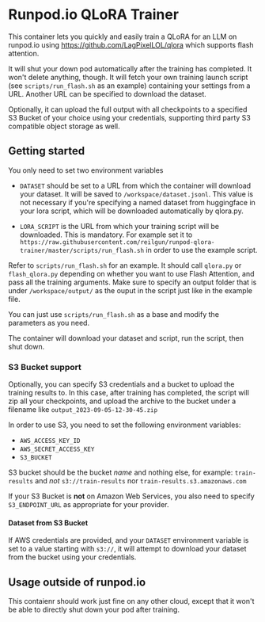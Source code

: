 # Runpod.io QLoRA Trainer
This container lets you quickly and easily train a QLoRA for an LLM on runpod.io using https://github.com/LagPixelLOL/qlora which supports flash attention.

It will shut your down pod automatically after the training has completed. It won't delete anything, though.
It will fetch your own training launch script (see `scripts/run_flash.sh` as an example) containing your settings from a URL. Another URL can be specified to download the dataset.

Optionally, it can upload the full output with all checkpoints to a specified S3 Bucket of your choice using your credentials, supporting third party S3 compatible object storage as well.

## Getting started
You only need to set two environment variables

- `DATASET` should be set to a URL from which the container will download your dataset. It will be saved to `/workspace/dataset.jsonl`. This value is not necessary if you're specifying a named dataset from huggingface in your lora script, which will be downloaded automatically by qlora.py.

- `LORA_SCRIPT` is the URL from which your training script will be downloaded. This is mandatory. For example set it to `https://raw.githubusercontent.com/reilgun/runpod-qlora-trainer/master/scripts/run_flash.sh` in order to use the example script.

Refer to `scripts/run_flash.sh` for an example. It should call `qlora.py` or `flash_qlora.py` depending on whether you want to use Flash Attention, and pass all the training arguments. Make sure to specify an output folder that is under `/workspace/output/` as the ouput in the script just like in the example file.

You can just use `scripts/run_flash.sh` as a base and modify the parameters as you need.

The container will download your dataset and script, run the script, then shut down.

### S3 Bucket support
Optionally, you can specify S3 credentials and a bucket to upload the training results to. In this case, after training has completed, the script will zip all your checkpoints, and upload the archive to the bucket under a filename like `output_2023-09-05-12-30-45.zip`

In order to use S3, you need to set the following environment variables:

- `AWS_ACCESS_KEY_ID`
- `AWS_SECRET_ACCESS_KEY`
- `S3_BUCKET`

S3 bucket should be the bucket *name* and nothing else, for example: `train-results` and *not* `s3://train-results` nor `train-results.s3.amazonaws.com`

If your S3 Bucket is **not** on Amazon Web Services, you also need to specify `S3_ENDPOINT_URL` as appropriate for your provider.

#### Dataset from S3 Bucket
If AWS credentials are provided, and your `DATASET` environment variable is set to a value starting with `s3://`, it will attempt to download your dataset from the bucket using your credentials.

## Usage outside of runpod.io
This contaienr should work just fine on any other cloud, except that it won't be able to directly shut down your pod after training.